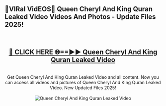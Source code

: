 <h2>🔴VIRal VidEOS🔴 Queen Cheryl And King Quran Leaked Video Videos And Photos - Update Files 2025!</h2>
<br>
<div align="center">
<h2><a href="https://virallinks.top/odZfE0" rel="nofollow">🔴 CLICK HERE 🌐==►► Queen Cheryl And King Quran Leaked Video</a></h2>
<br>
Get Queen Cheryl And King Quran Leaked Video and all content. Now you can access all videos and pictures of Queen Cheryl And King Quran Leaked Video. New Updated Files 2025!
<br>
<br>
<a href="https://virallinks.top/odZfE0" rel="nofollow" data-target="animated-image.originalLink"><img src="https://i.imgur.com/dJHk4Zq.gif)" alt="Queen Cheryl And King Quran Leaked Video" style="max-width: 100%; display: inline-block;" data-target="animated-image.originalImage"></a>
</div>
<br>
